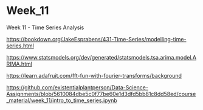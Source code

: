 # Week_11
Week 11 - Time Series Analysis

https://bookdown.org/JakeEsprabens/431-Time-Series/modelling-time-series.html

https://www.statsmodels.org/dev/generated/statsmodels.tsa.arima.model.ARIMA.html

https://learn.adafruit.com/fft-fun-with-fourier-transforms/background

https://github.com/existentialplantperson/Data-Science-Assignments/blob/5610084dbe5c0f77be60e1d3dfd5bb81c8dd58ed/course_material/week_11/intro_to_time_series.ipynb